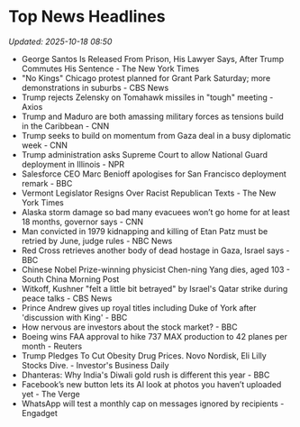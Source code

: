 # Top News Headlines

_Updated: 2025-10-18 08:50_

- George Santos Is Released From Prison, His Lawyer Says, After Trump Commutes His Sentence - The New York Times
- "No Kings" Chicago protest planned for Grant Park Saturday; more demonstrations in suburbs - CBS News
- Trump rejects Zelensky on Tomahawk missiles in "tough" meeting - Axios
- Trump and Maduro are both amassing military forces as tensions build in the Caribbean - CNN
- Trump seeks to build on momentum from Gaza deal in a busy diplomatic week - CNN
- Trump administration asks Supreme Court to allow National Guard deployment in Illinois - NPR
- Salesforce CEO Marc Benioff apologises for San Francisco deployment remark - BBC
- Vermont Legislator Resigns Over Racist Republican Texts - The New York Times
- Alaska storm damage so bad many evacuees won’t go home for at least 18 months, governor says - CNN
- Man convicted in 1979 kidnapping and killing of Etan Patz must be retried by June, judge rules - NBC News
- Red Cross retrieves another body of dead hostage in Gaza, Israel says - BBC
- Chinese Nobel Prize-winning physicist Chen-ning Yang dies, aged 103 - South China Morning Post
- Witkoff, Kushner "felt a little bit betrayed" by Israel's Qatar strike during peace talks - CBS News
- Prince Andrew gives up royal titles including Duke of York after 'discussion with King' - BBC
- How nervous are investors about the stock market? - BBC
- Boeing wins FAA approval to hike 737 MAX production to 42 planes per month - Reuters
- Trump Pledges To Cut Obesity Drug Prices. Novo Nordisk, Eli Lilly Stocks Dive. - Investor's Business Daily
- Dhanteras: Why India's Diwali gold rush is different this year - BBC
- Facebook’s new button lets its AI look at photos you haven’t uploaded yet - The Verge
- WhatsApp will test a monthly cap on messages ignored by recipients - Engadget